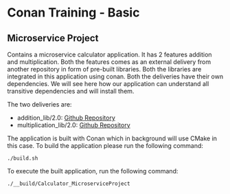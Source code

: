 # Conan Training - Basic
## Microservice Project

Contains a microservice calculator application.
It has 2 features addition and multiplication. Both the features comes as an external delivery from another repository in form of pre-built libraries. Both the libraries are integrated in this application using conan.
Both the deliveries have their own dependencies. We will see here how our application can understand all transitive dependencies and will install them.

The two deliveries are:
- addition_lib/2.0: [Github Repository](https://github.com/tlp1kor/conan-training-basic-lib1/tree/chapter_2_dependency_handling)
- multiplication_lib/2.0: [Github Repository](https://github.com/tlp1kor/conan-training-basic-lib2/tree/chapter_2_dependency_handling)

The application is built with Conan which in background will use CMake in this case.
To build the application please run the following command:
```
./build.sh
```
To execute the built application, run the following command:
```
./__build/Calculator_MicroserviceProject
```

